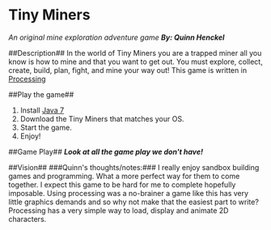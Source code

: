 Tiny Miners
========
*An original mine exploration adventure game*
***By: Quinn Henckel***

##Description##
In the world of Tiny Miners you are a trapped miner all you know is how to mine and that you want to get out.
You must explore, collect, create, build, plan, fight, and mine your way out!
This game is written in [Processing](http://www.processing.org/ "Check out the language")

##Play the game##
1. Install [Java 7](https://java.com/en/download/index.jsp "Download the latest version of Java")
1. Download the Tiny Miners that matches your OS.
2. Start the game.
3. Enjoy!

##Game Play##
***Look at all the game play we don't have!***

##Vision##
###Quinn's thoughts/notes:###
I really enjoy sandbox building games and programming. What a more perfect way for them to come together.
I expect this game to be hard for me to complete hopefully imposable.
Using processing was a no-brainer a game like this has very little graphics demands and so why not make that the easiest part to write?
Processing has a very simple way to load, display and animate 2D characters.
